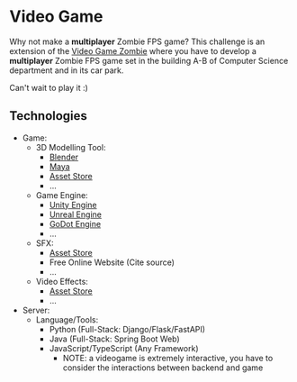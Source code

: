 # Video Game

Why not make a **multiplayer** Zombie FPS game? This challenge is an extension of the [Video Game Zombie](https://github.com/hacktoberfest-unicam/awesome-hacktoberfest-beryllium-bear/blob/hard_level_problems/03_hard/03_video_game_zombie/README.md) where you have to develop a **multiplayer** Zombie FPS game set in the building A-B of Computer Science department and in its car park.

Can't wait to play it :)

## Technologies
* Game:
   * 3D Modelling Tool:
       * [Blender](https://www.blender.org/)
       * [Maya](https://www.autodesk.it/products/maya/overview?term=1-YEAR&tab=subscription)
       * [Asset Store](https://assetstore.unity.com/)
       * ...
   * Game Engine:
       * [Unity Engine](https://unity.com/)
       * [Unreal Engine](https://www.unrealengine.com/en-US)
       * [GoDot Engine](https://godotengine.org/)
       * ...
   * SFX:
       * [Asset Store](https://assetstore.unity.com/)
       * Free Online Website (Cite source)
       * ...
   * Video Effects:
       * [Asset Store](https://assetstore.unity.com/)
       * ...
* Server:
    * Language/Tools:
        * Python (Full-Stack: Django/Flask/FastAPI)
        * Java (Full-Stack: Spring Boot Web)
        * JavaScript/TypeScript (Any Framework)
            * NOTE: a videogame is extremely interactive, you have to consider the interactions between backend and game 
